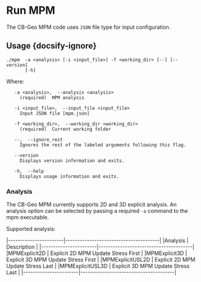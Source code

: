 # Run MPM

The CB-Geo MPM code uses `JSON` file type for input configuration.

## Usage {docsify-ignore}
```shell
./mpm  -a <analysis> [-i <input_file>] -f <working_dir> [--] [--version]
       [-h]
```

Where:
```shell
   -a <analysis>,  --analysis <analysis>
     (required)  MPM analysis

   -i <input_file>,  --input_file <input_file>
     Input JSON file [mpm.json]

   -f <working_dir>,  --working_dir <working_dir>
     (required)  Current working folder

   --,  --ignore_rest
     Ignores the rest of the labeled arguments following this flag.

   --version
     Displays version information and exits.

   -h,  --help
     Displays usage information and exits.
```

### Analysis

The CB-Geo MPM currently supports 2D and 3D explicit analysis. An analysis option can be selected by passing a required `-a` command to the mpm executable.

Supported analysis:

|-----------------------|---------------------------------------|
|Analysis		| Description				|
|-----------------------|---------------------------------------|
|MPMExplicit2D 		| Explicit 2D MPM Update Stress First	|
|MPMExplicit3D 		| Explicit 3D MPM Update Stress First	|
|MPMExplicitUSL2D 	| Explicit 2D MPM Update Stress Last	|
|MPMExplicitUSL3D 	| Explicit 3D MPM Update Stress Last	|
|-----------------------|---------------------------------------|


